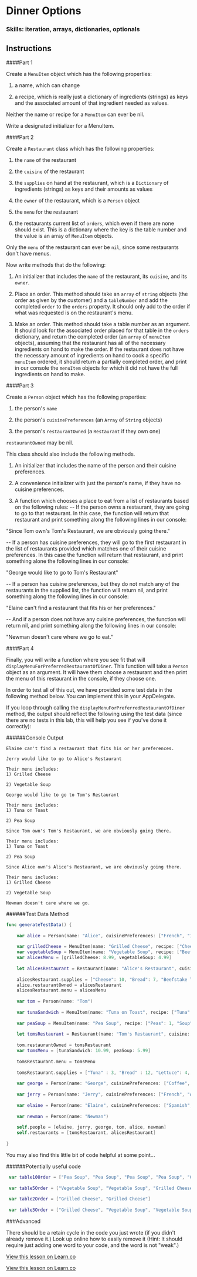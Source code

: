 

# Dinner Options

### Skills: iteration, arrays, dictionaries, optionals

## Instructions


####Part 1

Create a `MenuItem` object which has the following properties:

1) a name, which can change

2) a recipe, which is really just a dictionary of ingredients (strings) as keys and the associated amount of that ingredient needed as values.

Neither the name or recipe for a `MenuItem` can ever be nil.

Write a designated initializer for a MenuItem.



####Part 2

Create a `Restaurant` class which has the following properties:

1) the `name` of the restaurant

2) the `cuisine` of the restaurant

3) the `supplies` on hand at the restaurant, which is a `Dictionary` of ingredients (strings) as keys and their amounts as values

4) the `owner` of the restaurant, which is a `Person` object

5) the `menu` for the restaurant 

6) the restaurants current list of `orders`, which even if there are none should exist. This is a dictionary where the key is the table number and the value is an array of `MenuItem` objects.

Only the `menu` of the restaurant can ever be `nil`, since some restaurants don't have menus.

Now write methods that do the following:

1) An initializer that includes the `name` of the restaurant, its `cuisine`, and its `owner`.

2) Place an order. This method should take an `array` of `string` objects (the order as given by the customer) and a `tableNumber` and add the completed `order` to the `orders` property. It should only add to the order if what was requested is on the restaurant's menu.

3) Make an order. This method should take a table number as an argument. It should look for the associated order placed for that table in the `orders` dictionary, and return the completed order (an `array` of `menuItem` objects), assuming that the restaurant has all of the necessary ingredients on hand to make the order. If the restaurant does not have the necessary amount of ingredients on hand to cook a specific `menuItem` ordered, it should return a partially completed order, and print in our console the `menuItem` objects for which it did not have the full ingredients on hand to make.



####Part 3

Create a `Person` object which has the following properties:

1) the person's `name`

2) the person's `cuisinePreferences` (an `Array` of `String` objects)

3) the person's `restaurantOwned` (a `Restaurant` if they own one)


`restaurantOwned` may be nil.

This class should also include the following methods.

1) An initializer that includes the name of the person and their cuisine preferences.

2) A convenience initializer with just the person's name, if they have no cuisine preferences.

3) A function which chooses a place to eat from a list of restaurants based on the following rules:
-- If the person owns a restaurant, they are going to go to that restaurant. In this case, the function will return that restaurant and print something along the following lines in our console: 

"Since Tom own's Tom's Restaurant, we are obviously going there."

-- If a person has cuisine preferences, they will go to the first restaurant in the list of restaurants provided which matches one of their cuisine preferences. In this case the function will return that restaurant, and print something alone the following lines in our console:

"George would like to go to Tom's Restaurant"

-- If a person has cuisine preferences, but they do not match any of the restaurants in the supplied list, the function will return nil, and print something along the following lines in our console:

"Elaine can't find a restaurant that fits his or her preferences."

-- And if a person does not have any cuisine preferences, the function will return nil, and print something along the following lines in our console:

"Newman doesn't care where we go to eat."



####Part 4

Finally, you will write a function where you see fit that will `displayMenuForPreferredRestaurantOfDiner`. This function will take a `Person` object as an argument. It will have them choose a restaurant and then print the menu of this restaurant in the console, if they choose one.

In order to test all of this out, we have provided some test data in the following method below. You can implement this in your AppDelegate.

If you loop through calling the `displayMenuForPreferredRestaurantOfDiner` method, the output should reflect the following using the test data (since there are no tests in this lab, this will help you see if you've done it correctly):

######Console Output
```
Elaine can't find a restaurant that fits his or her preferences.

Jerry would like to go to Alice's Restaurant

Their menu includes:
1) Grilled Cheese

2) Vegetable Soup

George would like to go to Tom's Restaurant

Their menu includes:
1) Tuna on Toast

2) Pea Soup

Since Tom own's Tom's Restaurant, we are obviously going there.

Their menu includes:
1) Tuna on Toast

2) Pea Soup

Since Alice own's Alice's Restaurant, we are obviously going there.

Their menu includes:
1) Grilled Cheese

2) Vegetable Soup

Newman doesn't care where we go.
```

######Test Data Method
```swift
func generateTestData() {
    
    var alice = Person(name: "Alice", cuisinePreferences: ["French", "Italian", "American"])
    
    var grilledCheese = MenuItem(name: "Grilled Cheese", recipe: ["Cheese" : 2, "Bread": 2])
    var vegetableSoup = MenuItem(name: "Vegetable Soup", recipe: ["Beefstake Tomato" : 2, "White Onion" : 1, "8 oz can lima beans" : 1, "Idaho Potato": 1, "Garlic clove": 1])
    var alicesMenu = [grilledCheese: 8.99, vegetableSoup: 4.99]
    
    let alicesRestaurant = Restaurant(name: "Alice's Restaurant", cuisine: "American", owner: alice)
    
    alicesRestaurant.supplies = ["Cheese": 10, "Bread": 7, "Beefstake Tomato": 9, "White Onion" : 3, "8 oz can lima beans" : 3, "Idaho Potato" : 10, "Garlic clove" : 16];
    alice.restaurantOwned = alicesRestaurant        
    alicesRestaurant.menu = alicesMenu
    
    var tom = Person(name: "Tom")
    
    var tunaSandwich = MenuItem(name: "Tuna on Toast", recipe: ["Tuna": 1, "Bread" : 2, "Lettuce" : 2])
    
    var peaSoup = MenuItem(name: "Pea Soup", recipe: ["Peas": 1, "Soup" : 2])
    
    let tomsRestaurant = Restaurant(name: "Tom's Restaurant", cuisine: "Coffee", owner: tom)
    
    tom.restaurantOwned = tomsRestaurant
    var tomsMenu = [tunaSandwich: 10.99, peaSoup: 5.99]
    
    tomsRestaurant.menu = tomsMenu
    
    tomsRestaurant.supplies = ["Tuna" : 3, "Bread" : 12, "Lettuce": 4, "Peas" : 5, "Soup" : 11]
    
    var george = Person(name: "George", cuisinePreferences: ["Coffee", "American"])
    
    var jerry = Person(name: "Jerry", cuisinePreferences: ["French", "American"])
    
    var elaine = Person(name: "Elaine", cuisinePreferences: ["Spanish", "French"])
    
    var newman = Person(name: "Newman")
    
    self.people = [elaine, jerry, george, tom, alice, newman]
    self.restaurants = [tomsRestaurant, alicesRestaurant]
    
}
```

You may also find this little bit of code helpful at some point...

######Potentially useful code
```swift
 var table10Order = ["Pea Soup", "Pea Soup", "Pea Soup", "Pea Soup", "Grilled Cheese", "Tuna on Toast"]
 
 var table5Order = ["Vegetable Soup", "Vegetable Soup", "Grilled Cheese"]
 
 var table2Order = ["Grilled Cheese", "Grilled Cheese"]
 
 var table3Order = ["Grilled Cheese", "Vegetable Soup", "Vegetable Soup", "Vegetable Soup"]
```

###Advanced

There should be a retain cycle in the code you just wrote (if you didn't already remove it.) Look up online how to easily remove it (Hint: It should require just adding one word to your code, and the word is not "weak".)




<a href='https://learn.co/lessons/DinnerOptions' data-visibility='hidden'>View this lesson on Learn.co</a>

<a href='https://learn.co/lessons/DinnerOptions' data-visibility='hidden'>View this lesson on Learn.co</a>
